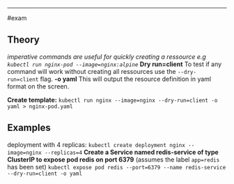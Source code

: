 ***
#exam
## Theory
*imperative commands  are useful for quickly creating a ressource e.g `kubectl run nginx-pod --image=nginx:alpine`*
**Dry run=client**
To test if any command will work without creating all ressources use the `--dry-run=client` flag.
**-o yaml**
This will output the resource definition in yaml format on the screen.

**Create template:**
`kubectl run nginx --image=nginx --dry-run=client -o yaml > nginx-pod.yaml`

## Examples
deployment with 4 replicas:
`kubectl create deployment nginx --image=nginx --replicas=4`
**Create a Service named redis-service of type ClusterIP to expose pod redis on port 6379**
(assumes the label `app=redis` has been set)
`kubectl expose pod redis --port=6379 --name redis-service --dry-run=client -o yaml`